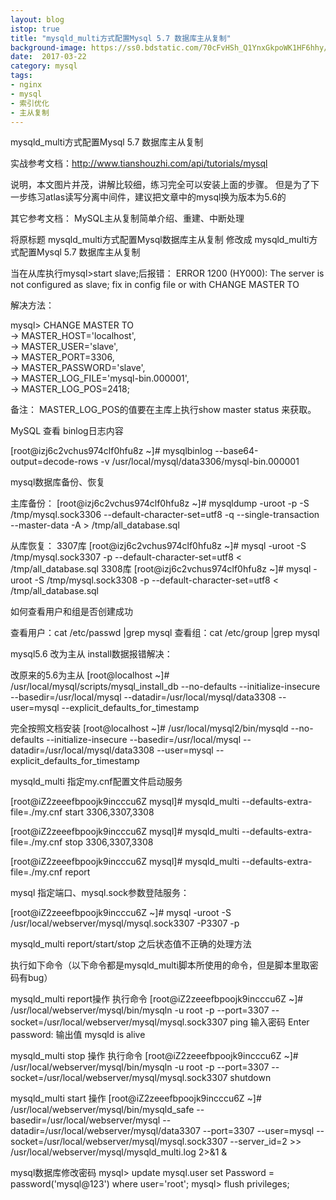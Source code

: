 ```yaml
---
layout: blog
istop: true
title: "mysqld_multi方式配置Mysql 5.7 数据库主从复制"
background-image: https://ss0.bdstatic.com/70cFvHSh_Q1YnxGkpoWK1HF6hhy/it/u=61696430,1796609944&fm=27&gp=0.jpg
date:  2017-03-22
category: mysql
tags:
- nginx
- mysql
- 索引优化
- 主从复制
---
```




mysqld_multi方式配置Mysql 5.7 数据库主从复制

实战参考文档：http://www.tianshouzhi.com/api/tutorials/mysql

说明，本文图片并茂，讲解比较细，练习完全可以安装上面的步骤。
但是为了下一步练习atlas读写分离中间件，建议把文章中的mysql换为版本为5.6的

其它参考文档： MySQL主从复制简单介绍、重建、中断处理

将原标题 mysqld_multi方式配置Mysql数据库主从复制 修改成 mysqld_multi方式配置Mysql 5.7 数据库主从复制


当在从库执行mysql>start slave;后报错：
ERROR 1200 (HY000): The server is not configured as slave; fix in config file or with CHANGE MASTER TO

解决方法：

mysql> CHANGE MASTER TO \
-> MASTER_HOST='localhost',\
-> MASTER_USER='slave',\
-> MASTER_PORT=3306,\
-> MASTER_PASSWORD='slave',\
-> MASTER_LOG_FILE='mysql-bin.000001',\
-> MASTER_LOG_POS=2418;

备注：
MASTER_LOG_POS的值要在主库上执行show master status 来获取。


MySQL 查看 binlog日志内容

[root@izj6c2vchus974clf0hfu8z ~]# mysqlbinlog --base64-output=decode-rows -v /usr/local/mysql/data3306/mysql-bin.000001

 
mysql数据库备份、恢复

主库备份：
[root@izj6c2vchus974clf0hfu8z ~]# mysqldump -uroot -p -S /tmp/mysql.sock3306 --default-character-set=utf8 -q --single-transaction --master-data -A > /tmp/all_database.sql

从库恢复：
3307库
[root@izj6c2vchus974clf0hfu8z ~]# mysql -uroot -S /tmp/mysql.sock3307 -p --default-character-set=utf8 < /tmp/all_database.sql
3308库
[root@izj6c2vchus974clf0hfu8z ~]# mysql -uroot -S /tmp/mysql.sock3308 -p --default-character-set=utf8 < /tmp/all_database.sql


如何查看用户和组是否创建成功

查看用户：cat /etc/passwd |grep mysql
查看组：cat /etc/group |grep mysql


mysql5.6 改为主从 install数据报错解决：

改原来的5.6为主从
[root@localhost ~]# /usr/local/mysql/scripts/mysql_install_db --no-defaults --initialize-insecure --basedir=/usr/local/mysql --datadir=/usr/local/mysql/data3308 --user=mysql --explicit_defaults_for_timestamp

完全按照文档安装
[root@localhost ~]# /usr/local/mysql2/bin/mysqld --no-defaults --initialize-insecure --basedir=/usr/local/mysql --datadir=/usr/local/mysql/data3308 --user=mysql --explicit_defaults_for_timestamp


mysqld_multi 指定my.cnf配置文件启动服务

[root@iZ2zeeefbpoojk9incccu6Z mysql]# mysqld_multi --defaults-extra-file=./my.cnf start 3306,3307,3308

[root@iZ2zeeefbpoojk9incccu6Z mysql]# mysqld_multi --defaults-extra-file=./my.cnf stop 3306,3307,3308

[root@iZ2zeeefbpoojk9incccu6Z mysql]# mysqld_multi --defaults-extra-file=./my.cnf report


mysql 指定端口、mysql.sock参数登陆服务：

[root@iZ2zeeefbpoojk9incccu6Z ~]# mysql -uroot -S /usr/local/webserver/mysql/mysql.sock3307 -P3307 -p

mysqld_multi report/start/stop 之后状态值不正确的处理方法

执行如下命令（以下命令都是mysqld_multi脚本所使用的命令，但是脚本里取密码有bug）

mysqld_multi report操作
执行命令
[root@iZ2zeeefbpoojk9incccu6Z ~]# /usr/local/webserver/mysql/bin/mysqln -u root -p --port=3307 --socket=/usr/local/webserver/mysql/mysql.sock3307 ping
输入密码
Enter password:
输出值
mysqld is alive

mysqld_multi stop 操作
执行命令
[root@iZ2zeeefbpoojk9incccu6Z ~]# /usr/local/webserver/mysql/bin/mysqln -u root -p --port=3307 --socket=/usr/local/webserver/mysql/mysql.sock3307 shutdown

mysqld_multi start 操作
[root@iZ2zeeefbpoojk9incccu6Z ~]# /usr/local/webserver/mysql/bin/mysqld_safe --basedir=/usr/local/webserver/mysql --datadir=/usr/local/webserver/mysql/data3307 --port=3307 --user=mysql --socket=/usr/local/webserver/mysql/mysql.sock3307 --server_id=2 >> /usr/local/webserver/mysql/mysqld_multi.log 2>&1 &


mysql数据库修改密码
mysql> update mysql.user set Password = password('mysql@123') where user='root';
mysql> flush privileges;